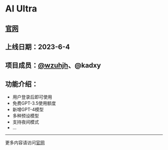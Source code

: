 # AI Ultra
## [官网](https://aiutra.com)
## 上线日期：2023-6-4
## 项目成员：[@wzuhjh](https://github.com/wzunjh)、@kadxy
## 功能介绍：
- 用户登录后即可使用
- 免费GPT-3.5使用额度
- 新增GPT-4模型
- 多种预设模型
- 支持夜间模式
- ...
- ---
更多内容请访问[官网](https://aiutra.com)

